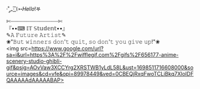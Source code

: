·˚ ༘₊· ͟͟͞͞꒰➳𝐻𝑒𝑙𝑙𝑜!𖤐<br>
✄┈┈┈┈┈┈┈┈┈┈┈┈┈┈┈✄<br>
『••⌨︎︎ 𝕀𝕋 𝕊𝕥𝕦𝕕𝕖𝕟𝕥••』<br>
✎𝙰 𝙵𝚞𝚝𝚞𝚛𝚎 𝙰𝚛𝚝𝚒𝚜𝚝✎<br>
❀"𝙱𝚞𝚝 𝚠𝚒𝚗𝚗𝚎𝚛𝚜 𝚍𝚘𝚗'𝚝 𝚚𝚞𝚒𝚝, 𝚜𝚘 𝚍𝚘𝚗'𝚝 𝚢𝚘𝚞 𝚐𝚒𝚟𝚎 𝚞𝚙!"❀<br>
<img src=https://www.google.com/url?sa=i&url=https%3A%2F%2Fwifflegif.com%2Fgifs%2F656177-anime-scenery-studio-ghibli-gif&psig=AOvVaw3XCCYrg2XRSTWB1yLdL58L&ust=1698511716608000&source=images&cd=vfe&opi=89978449&ved=0CBEQjRxqFwoTCLiBkq7XloIDFQAAAAAdAAAAABAP>
